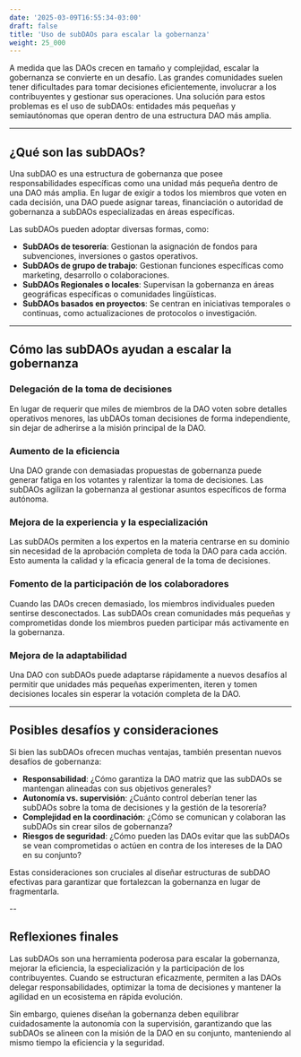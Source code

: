 ```yaml
---
date: '2025-03-09T16:55:34-03:00'
draft: false
title: 'Uso de subDAOs para escalar la gobernanza'
weight: 25_000
---
```


A medida que las DAOs crecen en tamaño y complejidad, escalar la gobernanza se convierte en un desafío. Las grandes comunidades suelen tener dificultades para tomar decisiones eficientemente, involucrar a los contribuyentes y gestionar sus operaciones. Una solución para estos problemas es el uso de subDAOs: entidades más pequeñas y semiautónomas que operan dentro de una estructura DAO más amplia.

---

## **¿Qué son las subDAOs?**

Una subDAO es una estructura de gobernanza que posee responsabilidades específicas como una unidad más pequeña dentro de una DAO más amplia. En lugar de exigir a todos los miembros que voten en cada decisión, una DAO puede asignar tareas, financiación o autoridad de gobernanza a subDAOs especializadas en áreas específicas.

Las subDAOs pueden adoptar diversas formas, como:

- **SubDAOs de tesorería**: Gestionan la asignación de fondos para subvenciones, inversiones o gastos operativos.
- **SubDAOs de grupo de trabajo**: Gestionan funciones específicas como marketing, desarrollo o colaboraciones. 
- **SubDAOs Regionales o locales**: Supervisan la gobernanza en áreas geográficas específicas o comunidades lingüísticas.
- **SubDAOs basados ​​en proyectos**: Se centran en iniciativas temporales o continuas, como actualizaciones de protocolos o investigación.

---

## **Cómo las subDAOs ayudan a escalar la gobernanza**

### **Delegación de la toma de decisiones**
En lugar de requerir que miles de miembros de la DAO voten sobre detalles operativos menores, las ubDAOs toman decisiones de forma independiente, sin dejar de adherirse a la misión principal de la DAO.

### **Aumento de la eficiencia**
Una DAO grande con demasiadas propuestas de gobernanza puede generar fatiga en los votantes y ralentizar la toma de decisiones. Las subDAOs agilizan la gobernanza al gestionar asuntos específicos de forma autónoma.

### **Mejora de la experiencia y la especialización**
Las subDAOs permiten a los expertos en la materia centrarse en su dominio sin necesidad de la aprobación completa de toda la DAO para cada acción. Esto aumenta la calidad y la eficacia general de la toma de decisiones.

### **Fomento de la participación de los colaboradores**
Cuando las DAOs crecen demasiado, los miembros individuales pueden sentirse desconectados. Las subDAOs crean comunidades más pequeñas y comprometidas donde los miembros pueden participar más activamente en la gobernanza.

### **Mejora de la adaptabilidad**
Una DAO con subDAOs puede adaptarse rápidamente a nuevos desafíos al permitir que unidades más pequeñas experimenten, iteren y tomen decisiones locales sin esperar la votación completa de la DAO.

---

## **Posibles desafíos y consideraciones**

Si bien las subDAOs ofrecen muchas ventajas, también presentan nuevos desafíos de gobernanza:

- **Responsabilidad**: ¿Cómo garantiza la DAO matriz que las subDAOs se mantengan alineadas con sus objetivos generales?
- **Autonomía vs. supervisión**: ¿Cuánto control deberían tener las subDAOs sobre la toma de decisiones y la gestión de la tesorería?
- **Complejidad en la coordinación**: ¿Cómo se comunican y colaboran las subDAOs sin crear silos de gobernanza? 
- **Riesgos de seguridad**: ¿Cómo pueden las DAOs evitar que las subDAOs se vean comprometidas o actúen en contra de los intereses de la DAO en su conjunto?

Estas consideraciones son cruciales al diseñar estructuras de subDAO efectivas para garantizar que fortalezcan la gobernanza en lugar de fragmentarla.

--

## **Reflexiones finales**

Las subDAOs son una herramienta poderosa para escalar la gobernanza, mejorar la eficiencia, la especialización y la participación de los contribuyentes. Cuando se estructuran eficazmente, permiten a las DAOs delegar responsabilidades, optimizar la toma de decisiones y mantener la agilidad en un ecosistema en rápida evolución.

Sin embargo, quienes diseñan la gobernanza deben equilibrar cuidadosamente la autonomía con la supervisión, garantizando que las subDAOs se alineen con la misión de la DAO en su conjunto, manteniendo al mismo tiempo la eficiencia y la seguridad.